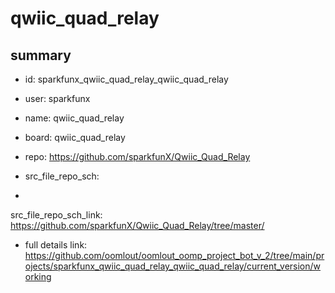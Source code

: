 # qwiic_quad_relay
 
## summary 
* id: sparkfunx_qwiic_quad_relay_qwiic_quad_relay
* user: sparkfunx
* name: qwiic_quad_relay
* board: qwiic_quad_relay
* repo: https://github.com/sparkfunX/Qwiic_Quad_Relay



* src_file_repo_sch: 
*
 src_file_repo_sch_link: https://github.com/sparkfunX/Qwiic_Quad_Relay/tree/master/
* full details link: https://github.com/oomlout/oomlout_oomp_project_bot_v_2/tree/main/projects/sparkfunx_qwiic_quad_relay_qwiic_quad_relay/current_version/working  






